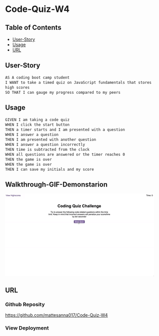 # Code-Quiz-W4

## Table of Contents
- [User-Story](#user-story)
- [Usage](#usage)
- [URL](#URL)



## User-Story

```
AS A coding boot camp student
I WANT to take a timed quiz on JavaScript fundamentals that stores high scores
SO THAT I can gauge my progress compared to my peers
```

## Usage

```
GIVEN I am taking a code quiz
WHEN I click the start button
THEN a timer starts and I am presented with a question
WHEN I answer a question
THEN I am presented with another question
WHEN I answer a question incorrectly
THEN time is subtracted from the clock
WHEN all questions are answered or the timer reaches 0
THEN the game is over
WHEN the game is over
THEN I can save my initials and my score
```

## Walkthrough-GIF-Demonstarion

![](./assets/demo-gif/04-web-apis-homework-demo.gif)


## URL
### Github Reposity
https://github.com/mattesanna017/Code-Quiz-W4
### View Deployment
